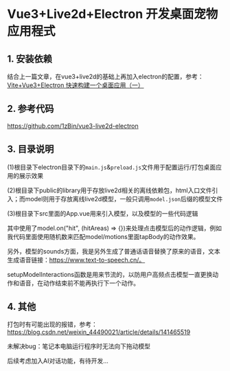 # Vue3+Live2d+Electron 开发桌面宠物应用程式

## 1. 安装依赖

结合上一篇文章，在vue3+live2d的基础上再加入electron的配置，参考：<br/>
[Vite+Vue3+Electron 快速构建一个桌面应用（一）](./vite-electron-01)

## 2. 参考代码

https://github.com/1zBin/vue3-live2d-electron

## 3. 目录说明

(1)根目录下electron目录下的`main.js`&`preload.js`文件用于配置运行/打包桌面应用的展示效果

(2)根目录下public的library用于存放live2d相关的离线依赖包，html入口文件引入；而model则用于存放离线live2d模型，一般只调用`model.json`后缀的模型文件

(3)根目录下src里面的App.vue用来引入模型，以及模型的一些代码逻辑

其中使用了model.on("hit", (hitAreas) => {})来处理点击模型后的动作逻辑，例如我代码里面使用随机数来匹配model/motions里面tapBody的动作效果。

另外，模型的sounds方面，我是另外生成了普通话语音替换了原来的语音，文本生成语音链接：https://www.text-to-speech.cn/。

setupModelInteractions函数是用来节流的，以防用户高频点击模型一直更换动作和语音，在动作结束前不能再执行下一个动作。

## 4. 其他

打包时有可能出现的报错，参考：
https://blog.csdn.net/weixin_44490021/article/details/141465519

未解决bug：笔记本电脑运行程序时无法向下拖动模型

后续考虑加入AI对话功能，有待开发...